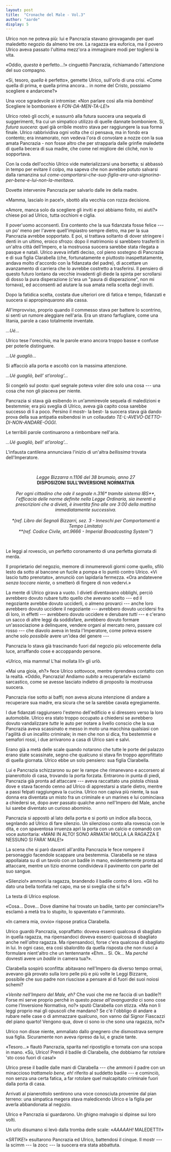 ```yaml
---
layout: post
title:  "Cronache del Male - Vol.3"
author: "aarde"
display: 5
---
```

Ulrico non ne poteva più: lui e Pancrazia stavano girovagando per quel maledetto negozio da almeno tre ore. La ragazza era euforica, ma il povero Ulrico aveva passato l'ultima mezz'ora a immaginare modi per togliersi la vita. 

«Oddio, *questa* è perfetto...!» cinguettò Pancrazia, richiamando l'attenzione del suo compagno. 

«Si, tesoro, *quella* è perfetto», gemette Ulrico, sull'orlo di una crisi. «Come quella di prima, e quella prima ancora... in nome del Cristo, possiamo scegliere e andarcene?»

Una voce sgradevole si intromise: «Non parlare così alla mia *bambina!* Scegliere le bomboniere è *FON-DA-MEN-TA-LE!*» 

Ulrico roteò gli occhi, e sussurrò alla futura suocera una sequela di suggerimenti, fra cui un simpatico utilizzo di quelle dannate bomboniere. Sì, *futura suocera*: quel già orribile mostro stava per raggiungere la sua forma finale. Ulrico rabbrividiva ogni volta che ci pensava, ma in fondo era contento; era innamorato, non vedeva l'ora di convolare a nozze con la sua amata Pancrazia - non fosse altro che per strapparla dalle grinfie maledette di quella becera di sua madre, che come nel migliore dei cliché, non lo sopportava. 

Con la coda dell'occhio Ulrico vide materializzarsi una borsetta; si abbassò in tempo per evitare il colpo, ma sapeva che non avrebbe potuto salvarsi dalla ramanzina sul *come-comportarsi-che-sua-figlia-era-una-signorina-per-bene-e-lui-non-la-meritava*. 

Dovette intervenire Pancrazia per salvarlo dalle ire della madre.

«Mamma, lascialo in pace!», sbottò alla vecchia con rozza decisione.

«Amore, manca solo da scegliere gli inviti e poi abbiamo finito, mi aiuti?» chiese poi ad Ulrico, tutta occhioni e ciglia.

Il pover'uomo acconsentì. Era contento che la sua fidanzata fosse felice --- un po' meno per l'avere quell'impiastro sempre dietro, ma per la sua Pancrazia avrebbe sopportato. E poi, si trattava soltanto di dover stringere i denti in un ultimo, eroico sfrozo: dopo il matrimonio si sarebbero trasferiti in un'altra città dell'Impero, e la mostruosa suocera sarebbe stata rilegata a pasque e natali. Ulrico aveva infatti deciso, col pieno sostegno di Pancrazia e di sua figlia Clarabella (che, fortunatamente e piuttosto inaspettatamente, andava molto d'accordo con la fidanzata del padre), di accettare un avanzamento di carriera che lo avrebbe costretto a trasferirsi. Il pensiero di questo futuro lontano da vecchie invadenti gli diede la spinta per scrollarsi di dosso la pura disperazione (c'era un "paura di disperazione", non mi tornava), ed acconsentì ad aiutare la sua amata nella scelta degli inviti.

Dopo la fatidica scelta, costata due ulteriori ore di fatica e tempo, fidanzati e suocera si appropinquarono alla cassa.

All'improvviso, proprio quando il commesso stava per battere lo scontrino, si sentì un rumore aleggiare nell'aria. Era un strano farfugliare, come una litania, parole a caso totalmente inventate.

*...Ué...* 

Ulrico tese l'orecchio, ma le parole erano ancora troppo basse e confuse per poterle distinguere.

*...Ué guagliò...* 

Si affacciò alla porta e ascoltò con la massima attenzione. 

*...Ué guagliò, bell’ st’orolog’...* 

Si congelò sul posto: quel segnale poteva voler dire solo una cosa --- una cosa che non gli piaceva per niente.

Pancrazia si stava già esibendo in un'ammirevole sequela di maledizioni e bestemmie; era più sveglia di Ulrico, aveva già capito cosa sarebbe successo di lì a poco. Persino il mostr- la best- la suocera stava già dando prova della sua antipatia esibendosi in un collaudato *TE-L-AVEVO-DETTO-DI-NON-ANDARE-OGGI*.

Le terribili parole continuarono a rimbombare nell'aria.

*...Ué guagliò, bell’ st’orolog’...* 

L'infausta cantilena annunciava l'inizio di un'altra *bellissima* trovata dell'Imperatore.

<br>
<p style="text-align: center;">
<i>Legge Bizzarra n.1106 del 38 brumaio, anno 27</i><br>
<b>DISPOSIZONI SULL'INVERSIONE NORMATIVA</b><br>
<br>
<i>Per ogni cittadino che ode il segnale n.316* tramite sistema IBS**, l'efficacia delle norme definite nella Legge Ordinaria, sia inerenti a prescrizioni che a divieti, è invertita fino alle ore 3:00 della mattina immediatamente successiva.</i><br>
<br>
<i>*(ref. Libro dei Segnali Bizzarri, sez. 3 - Inneschi per Comportamenti a Tempo Limitato)</i><br>
<i>**(ref. Codice Civile, art.9666 - Imperial Broadcasting System&trade;)</i></p>
<br>

Le leggi al rovescio, un perfetto coronamento di una perfetta giornata di merda.

Il proprietario del negozio, memore di innumerevoli giorni come quello, sfilò lesto da sotto al bancone un fucile a pompa e lo puntò contro Ulrico. «Vi lascio tutto prenotato», annunciò con lapidaria fermezza. «Ora andatevene *senza toccare niente*, o smetterò di fingere di non vedervi.»

La mente di Ulrico girava a vuoto. I divieti diventavano obblighi, perciò avrebbero dovuto rubare tutto quello che avevano scelto --- ed il negoziante avrebbe dovuto ucciderli, o almeno provarci --- anche loro avrebbero dovuto uccidere il negoziante --- avrebbero dovuto uccidersi fra di loro, in effetti --- avrebbero dovuto uccidere e derubare *tutti* --- e c'erano un sacco di altre leggi da soddisfare, avrebbero dovuto formare un'associazione a delinquere, vendere organi al mercato nero, passare col rosso --- che diavolo aveva in testa l'Imperatore, come poteva essere anche solo *possibile* avere un'idea del genere ---

Pancrazia lo stava già trascinando fuori dal negozio più velocemente della luce, arraffando cose e accoppando persone.

«Ulrico, mia mamma! L'hai mollata lì!» gli urlò.

«Mai una gioia, eh?» fece Ulrico sottovoce, mentre riprendeva contatto con la realtà. «Oddio, Pancrazia! Andiamo *subito* a recuperarla!» esclamò sarcastico, come se avesse lasciato indietro di proposito la mostruosa suocera.

Pancrazia rise sotto ai baffi; non aveva alcuna intenzione di andare a recuperare sua madre, era sicura che se la sarebbe cavata egregiamente.

I due fidanzati raggiunsero l'esterno dell'edificio e si diressero verso la loro automobile. Ulrico era stato troppo occupato a chiedersi se avrebbero dovuto vandalizzare *tutte* le auto per notare a livello conscio che la sua Pancrazia aveva scassinato e messo in moto una macchina qualsiasi con l'agilità di un incallito criminale; in men che non si dica, fra bestemmie e semafori rossi, i due arrivarono a casa di Ulrico sani e salvi.

Erano già a metà delle scale quando notarono che tutte le porte del palazzo erano state scassinate, segno che qualcuno si stava fin troppo approfittato di quella giornata. Ulrico ebbe un solo pensiero: sua figlia Clarabella. 

Lui e Pancrazia schizzarono su per le rampe che rimanevano e accorsero al pianerottolo di casa, trovando la porta forzata. Entrarono in punta di piedi, Pancrazia già pronta ad attaccare --- aveva raccattato una pistola chissà dove e stava facendo cenno ad Ulrico di apprestarsi a starle dietro, mentre a passi felpati raggiungeva la cucina. Ulrico non capiva più niente, la sua donna era diventata un misto fra un criminale e un marines e lui cominciava a chiedersi se, dopo aver passato qualche anno nell'Impero del Male, anche lui sarebe diventato un curioso abominio.

Pancrazia si appostò al lato della porta e si portò un indice alla bocca, segnlando ad Ulrico di fare silenzio. Un silenzioso conto alla rovescia con le dita, e con spaventosa irruenza aprì la porta con un calcio e comandò con voce autoritaria: «MANI IN ALTO! SONO ARMATA! MOLLA LA RAGAZZA E NESSUNO SI FARA' MALE!»

La scena che si parò davanti all'ardita Pancrazia le fece rompere il personaggio facendole scappare una bestemmia. Clarabella se ne stava appollaiata su di un tavolo con un badile in mano, evidentemente pronta ad attaccare, mentre un tizio enorme condivideva il pavimento con parte del suo sangue.

«Silenzio!» ammonì la ragazza, brandendo il badile contro di loro. «Gli ho dato una bella tonfata nel capo, ma se si sveglia che si fa?»

La testa di Ulrico esplose.

«Cosa... Dove... Dove diamine hai trovato un badile, tanto per cominciare?!» esclamò a metà tra lo stupito, lo spaventato e l'ammirato.

«In camera mia, ovvio» rispose pratica Clarabella. 

Ulrico guardò Pancrazia, sopraffatto: doveva esserci qualcosa di sbagliato in quella ragazza, ma ripensandoci doveva esserci qualcosa di sbagliato anche nell'*altra* ragazza. Ma ripensandoci, forse c'era qualcosa di sbagliato in lui. In ogni caso, era così sbalordito da quella risposta che non riuscì a formulare nient'altro che un tentennante «Ehm... Sì. Ok... Ma *perché* dovresti avere un *badile* in camera tua?».

Clarabella sospirò sconfitta: abitavano nell'Impero da diverso tempo ormai, avevano già provato sulla loro pelle più e più volte le Leggi Bizzarre, possibile che suo padre non riuscisse a pensare al di fuori dei suoi noiosi schemi?

«*Venite nell'Impero del Male, eh?* Che vuoi che me ne faccia di un badile?! Forse mi serve proprio perché in questo *paese all'avanguardia* ci sono cose come l'Inversione Normativa, no?» sputò Clarabella con stizza. «Ma non li leggi proprio mai gli opuscoli che mandano? Se c'è l'obbligo di andare a rubare nelle case o di ammazzare qualcuno, non vanno dal Signor Fiascazzi del piano quarto! Vengono qua, dove ci sono io che sono una ragazza, no?»

Ulrico non disse niente, ammaliato dallo gnegnero che dismostrava sempre sua figlia. Sicuramente non aveva ripreso da lui, e grazie tante. 

«Tesoro...» flautò Pancrazia, sparita nel ripostiglio e tornata con una scopa in mano. «Sù, Ulrico! Prendi il badile di Clarabella, che dobbiamo far rotolare 'sto coso fuori di casa!»

Ulrico prese il badile dalle mani di Clarabella --- che ammonì il padre con un minaccioso *trattamelo bene, eh!* riferito al suddetto badile --- e cominciò, non senza una certa fatica, a far rotolare quel malcapitato criminale fuori dalla porta di casa. 

Arrivati al pianerottolo sentirono una voce conosciuta provenire dal pian terreno: una simpatica megera stava maledicendo Ulrico e la figlia per averla abbandonata al negozio. 

Ulrico e Pancrazia si guardarono. Un ghigno malvagio si dipinse sui loro volti.

Un urlo disumano si levò dalla tromba delle scale: «*AAAAAH!* MALEDETTI!»

«*SRTIKE!*» esultarono Pancrazia ed Ulrico, battendosi il cinque. Il mostr --- la scimm --- la zocc --- la suocera era stata abbattuta.
